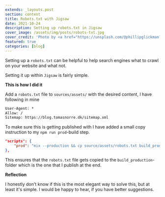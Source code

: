 ```yaml
---
extends: _layouts.post
section: content
title: Robots.txt with Jigsaw
date: 2021-10-24
description: Setting up robots.txt in Jigsaw
cover_image: /assets/img/posts/robots-txt.jpg
cover_credit: 'Photo by <a href="https://unsplash.com/@phillipglickman?utm_source=unsplash&utm_medium=referral&utm_content=creditCopyText">Phillip Glickman</a> on <a href="https://unsplash.com/s/photos/robot?utm_source=unsplash&utm_medium=referral&utm_content=creditCopyText">Unsplash</a>'
featured: true
categories: [blog]
---
```


Setting up a `robots.txt` can be helpful to help search engines what to crawl on your website and what not.

Setting it up within `Jigsaw` is fairly simple. 

**This is how I did it**

Add a `robots.txt` file to `sources/assets/` with the desired content, I have following in mine

```txt 
User-Agent: *
Allow: /
Sitemap: https://blog.tomasnorre.dk/sitemap.xml
```

To make sure this is getting published with I have added a small copy instruction to my `npm run prod`-build step.

```json 
"scripts": {
    "prod": "mix --production && cp source/assets/robots.txt build_production/robots.txt"
},
```

This ensures that the `robots.txt` file gets copied to the `build_production`-folder which is the one that I publish at the end.

**Reflection** 

I honestly don't know if this is the most elegant way to solve this, but at least it's simple.
I would be happy to hear, if you have better suggestions.







